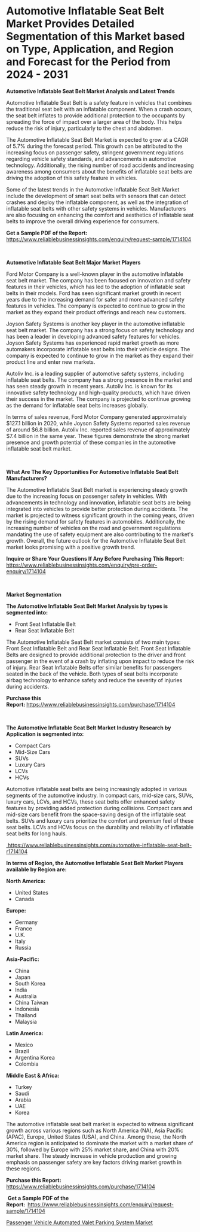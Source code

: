 <p><h1>Automotive Inflatable Seat Belt Market Provides Detailed Segmentation of this Market based on Type, Application, and Region and Forecast for the Period from 2024 - 2031</h1></p><p><strong>Automotive Inflatable Seat Belt Market Analysis and Latest Trends</strong></p>
<p><p>Automotive Inflatable Seat Belt is a safety feature in vehicles that combines the traditional seat belt with an inflatable component. When a crash occurs, the seat belt inflates to provide additional protection to the occupants by spreading the force of impact over a larger area of the body. This helps reduce the risk of injury, particularly to the chest and abdomen.</p><p>The Automotive Inflatable Seat Belt Market is expected to grow at a CAGR of 5.7% during the forecast period. This growth can be attributed to the increasing focus on passenger safety, stringent government regulations regarding vehicle safety standards, and advancements in automotive technology. Additionally, the rising number of road accidents and increasing awareness among consumers about the benefits of inflatable seat belts are driving the adoption of this safety feature in vehicles.</p><p>Some of the latest trends in the Automotive Inflatable Seat Belt Market include the development of smart seat belts with sensors that can detect crashes and deploy the inflatable component, as well as the integration of inflatable seat belts with other safety systems in vehicles. Manufacturers are also focusing on enhancing the comfort and aesthetics of inflatable seat belts to improve the overall driving experience for consumers.</p></p>
<p><strong>Get a Sample PDF of the Report:&nbsp;</strong> <a href="https://www.reliablebusinessinsights.com/enquiry/request-sample/1714104">https://www.reliablebusinessinsights.com/enquiry/request-sample/1714104</a></p>
<p>&nbsp;</p>
<p><strong>Automotive Inflatable Seat Belt Major Market Players</strong></p>
<p><p>Ford Motor Company is a well-known player in the automotive inflatable seat belt market. The company has been focused on innovation and safety features in their vehicles, which has led to the adoption of inflatable seat belts in their models. Ford has seen significant market growth in recent years due to the increasing demand for safer and more advanced safety features in vehicles. The company is expected to continue to grow in the market as they expand their product offerings and reach new customers.</p><p>Joyson Safety Systems is another key player in the automotive inflatable seat belt market. The company has a strong focus on safety technology and has been a leader in developing advanced safety features for vehicles. Joyson Safety Systems has experienced rapid market growth as more automakers incorporate inflatable seat belts into their vehicle designs. The company is expected to continue to grow in the market as they expand their product line and enter new markets.</p><p>Autoliv Inc. is a leading supplier of automotive safety systems, including inflatable seat belts. The company has a strong presence in the market and has seen steady growth in recent years. Autoliv Inc. is known for its innovative safety technology and high-quality products, which have driven their success in the market. The company is projected to continue growing as the demand for inflatable seat belts increases globally.</p><p>In terms of sales revenue, Ford Motor Company generated approximately $127.1 billion in 2020, while Joyson Safety Systems reported sales revenue of around $6.8 billion. Autoliv Inc. reported sales revenue of approximately $7.4 billion in the same year. These figures demonstrate the strong market presence and growth potential of these companies in the automotive inflatable seat belt market.</p></p>
<p>&nbsp;</p>
<p><strong>What Are The Key Opportunities For Automotive Inflatable Seat Belt Manufacturers?</strong></p>
<p><p>The Automotive Inflatable Seat Belt market is experiencing steady growth due to the increasing focus on passenger safety in vehicles. With advancements in technology and innovation, inflatable seat belts are being integrated into vehicles to provide better protection during accidents. The market is projected to witness significant growth in the coming years, driven by the rising demand for safety features in automobiles. Additionally, the increasing number of vehicles on the road and government regulations mandating the use of safety equipment are also contributing to the market's growth. Overall, the future outlook for the Automotive Inflatable Seat Belt market looks promising with a positive growth trend.</p></p>
<p><strong>Inquire or Share Your Questions If Any Before Purchasing This Report:</strong> <a href="https://www.reliablebusinessinsights.com/enquiry/pre-order-enquiry/1714104">https://www.reliablebusinessinsights.com/enquiry/pre-order-enquiry/1714104</a></p>
<p>&nbsp;</p>
<p><strong>Market Segmentation</strong></p>
<p><strong>The Automotive Inflatable Seat Belt Market Analysis by types is segmented into:</strong></p>
<p><ul><li>Front Seat Inflatable Belt</li><li>Rear Seat Inflatable Belt</li></ul></p>
<p><p>The Automotive Inflatable Seat Belt market consists of two main types: Front Seat Inflatable Belt and Rear Seat Inflatable Belt. Front Seat Inflatable Belts are designed to provide additional protection to the driver and front passenger in the event of a crash by inflating upon impact to reduce the risk of injury. Rear Seat Inflatable Belts offer similar benefits for passengers seated in the back of the vehicle. Both types of seat belts incorporate airbag technology to enhance safety and reduce the severity of injuries during accidents.</p></p>
<p><strong>Purchase this Report:&nbsp;</strong><a href="https://www.reliablebusinessinsights.com/purchase/1714104">https://www.reliablebusinessinsights.com/purchase/1714104</a></p>
<p>&nbsp;</p>
<p><strong>The Automotive Inflatable Seat Belt Market Industry Research by Application is segmented into:</strong></p>
<p><ul><li>Compact Cars</li><li>Mid-Size Cars</li><li>SUVs</li><li>Luxury Cars</li><li>LCVs</li><li>HCVs</li></ul></p>
<p><p>Automotive inflatable seat belts are being increasingly adopted in various segments of the automotive industry. In compact cars, mid-size cars, SUVs, luxury cars, LCVs, and HCVs, these seat belts offer enhanced safety features by providing added protection during collisions. Compact cars and mid-size cars benefit from the space-saving design of the inflatable seat belts. SUVs and luxury cars prioritize the comfort and premium feel of these seat belts. LCVs and HCVs focus on the durability and reliability of inflatable seat belts for long hauls.</p></p>
<p><a href="https://www.reliablebusinessinsights.com/automotive-inflatable-seat-belt-r1714104">&nbsp;https://www.reliablebusinessinsights.com/automotive-inflatable-seat-belt-r1714104</a></p>
<p><strong>In terms of Region, the Automotive Inflatable Seat Belt Market Players available by Region are:</strong></p>
<p>
    <p> <strong> North America: </strong>
        <ul>
            <li>United States</li>
            <li>Canada</li>
        </ul>
        </p> 
    <p> <strong> Europe: </strong>
        <ul>
            <li>Germany</li>
            <li>France</li>
            <li>U.K.</li>
            <li>Italy</li>
            <li>Russia</li>
        </ul>
        </p> 
    <p> <strong> Asia-Pacific: </strong>
        <ul>
            <li>China</li>
            <li>Japan</li>
            <li>South Korea</li>
            <li>India</li>
            <li>Australia</li>
            <li>China Taiwan</li>
            <li>Indonesia</li>
            <li>Thailand</li>
            <li>Malaysia</li>
        </ul>
        </p> 
    <p> <strong> Latin America: </strong>
        <ul>
            <li>Mexico</li>
            <li>Brazil</li>
            <li>Argentina Korea</li>
            <li>Colombia</li>
        </ul>
        </p> 
    <p> <strong> Middle East & Africa: </strong>
        <ul>
            <li>Turkey</li>
            <li>Saudi</li>
            <li>Arabia</li>
            <li>UAE</li>
            <li>Korea</li>
        </ul>
    </p>
    </p>
<p><p>The automotive inflatable seat belt market is expected to witness significant growth across various regions such as North America (NA), Asia Pacific (APAC), Europe, United States (USA), and China. Among these, the North America region is anticipated to dominate the market with a market share of 30%, followed by Europe with 25% market share, and China with 20% market share. The steady increase in vehicle production and growing emphasis on passenger safety are key factors driving market growth in these regions.</p></p>
<p><strong>Purchase this Report: </strong><a href="https://www.reliablebusinessinsights.com/purchase/1714104">https://www.reliablebusinessinsights.com/purchase/1714104</a></p>
<p>&nbsp;<strong>Get a Sample PDF of the Report:&nbsp;&nbsp;</strong><a href="https://www.reliablebusinessinsights.com/enquiry/request-sample/1714104">https://www.reliablebusinessinsights.com/enquiry/request-sample/1714104</a></p>
<p><strong></strong></p>
<p><p><a href="https://github.com/singletonthaxterkelliehr2df/Market-Research-Report-List-2/blob/main/passenger-vehicle-automated-valet-parking-system-market.md">Passenger Vehicle Automated Valet Parking System Market</a></p></p>